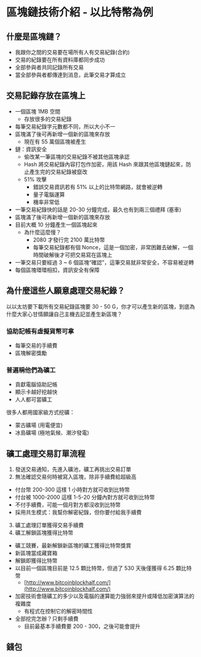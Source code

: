 # 區塊鏈技術介紹 - 以比特幣為例

## 什麼是區塊鏈？

- 我跟你之間的交易要在場所有人有交易紀錄(合約)
- 交易的紀錄要在所有資料庫都同步成功
- 全部參與者共同記錄所有交易
- 當全部參與者都傳達到消息，此筆交易才算成立

## 交易記錄存放在區塊上

- 一個區塊 1MB 空間
  - 存放很多的交易紀錄
- 每筆交易紀錄字元數都不同，所以大小不一
- 區塊滿了後可再新增一個新的區塊來存放
  - 現在有 55 萬個區塊被產生
- 鏈：資訊安全
  - 偷改某一筆區塊的交易紀錄不被其他區塊承認
  - Hash 將交易紀錄內容打包作加密，用該 Hash 來跟其他區塊鏈起來，防止產生完的交易紀錄被竄改
  - 51% 攻擊
    - 錯誤交易資訊若有 51% 以上的比特幣網路，就會被逆轉
    - 量子電腦運算
    - 機率非常低
- 一筆交易紀錄快的話是 20-30 分鐘完成，最久也有到兩三個禮拜 (塞車)
- 區塊滿了後可再新增一個新的區塊來存放
- 目前大概 10 分鐘產生一個區塊起來
  - 為什麼這麼慢？
    - 2080 才發行完 2100 萬比特幣
    - 每筆交易紀錄都有個 Nonce，這是一個加密，非常困難去破解，一個時間破解後才可把交易寫在區塊上
- 一筆交易只要經過 3 ~ 6 個區塊“確認”，這筆交易就非常安全，不容易被逆轉
- 每個區塊環環相扣，資訊安全有保障

## 為什麼這些人願意處理交易紀錄？

以以太坊要下載所有交易紀錄區塊要 30 - 50 G，你才可以產生新的區塊，到底為什麼大家心甘情願讓自己主機去記並產生新區塊？

### 協助記帳有虛擬貨幣可拿

- 每筆交易的手續費
- 區塊解密獎勵

### 普遍稱他們為礦工

- 貢獻電腦協助記帳
- 顯示卡越好挖越快
- 人人都可當礦工

很多人都用國家級方式挖礦：

- 蒙古礦場 (用電便宜)
- 冰島礦場 (極地氣候、潮汐發電)

## 礦工處理交易訂單流程

1. 發送交易通知，先進入礦池，礦工再挑出交易訂單
2. 無法確認交易何時被寫入區塊，除非手續費給超級高
  - 付台幣 200-300 這樣 1 小時對方就可收到比特幣
  - 付台被 1000-2000 這樣 1-5-20 分鐘內對方就可收到比特幣
  - 不付手續費，可能一個月對方都沒收到比特幣
  - 採用共生模式：我幫你解密紀錄，但你要付給我手續費
3. 礦工處理訂單獲得交易手續費
4. 礦工解鎖區塊獲得比特幣
  - 礦工競賽，最新解鎖新區塊的礦工獲得比特幣獎賞
  - 新區塊當成藏寶箱
  - 解鎖即獲得比特幣
  - 以目前一個區塊目前是 12.5 顆比特幣，但過了 530 天後僅獲得 6.25 顆比特幣
    - [http://www.bitcoinblockhalf.com/](http://www.bitcoinblockhalf.com/)
  - 加密技術會隨礦工的多少以及電腦的運算能力強弱來提升或降低加密演算法的複雜度
    - 有程式在控制它的解密時間性
  - 全部挖完怎辦？只剩手續費
    - 目前最基本手續費要 200 - 300，之後可能會提升

## 錢包
